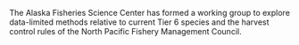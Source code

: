 The Alaska Fisheries Science Center has formed a working group to explore data-limited methods relative to current Tier 6 species and the harvest control rules of the North Pacific Fishery Management Council.
